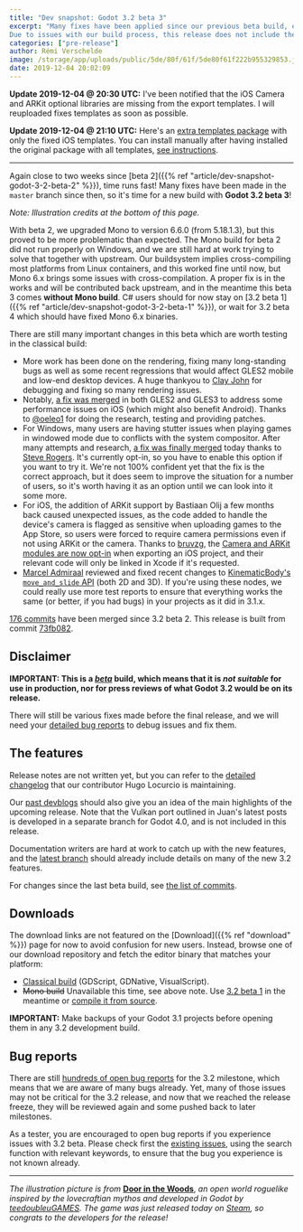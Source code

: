 ```yaml
---
title: "Dev snapshot: Godot 3.2 beta 3"
excerpt: "Many fixes have been applied since our previous beta build, encompassing rendering issues, port-specific issues notably on iOS and Windows, and many other fixes all around the editor.
Due to issues with our build process, this release does not include the usual Mono build, but we are hard at work to fix it and provide a Mono build again with 3.2 beta 4."
categories: ["pre-release"]
author: Rémi Verschelde
image: /storage/app/uploads/public/5de/80f/61f/5de80f61f222b955329853.jpg
date: 2019-12-04 20:02:09
---
```


**Update 2019-12-04 @ 20:30 UTC:** I've been notified that the iOS Camera and ARKit optional libraries are missing from the export templates. I will reuploaded fixes templates as soon as possible.

**Update 2019-12-04 @ 21:10 UTC:** Here's an [extra templates package](https://downloads.tuxfamily.org/godotengine/3.2/beta3/hotfix/Godot_v3.2-beta3_fixed_ios_templates.tpz) with only the fixed iOS templates. You can install manually after having installed the original package with all templates, [see instructions](https://downloads.tuxfamily.org/godotengine/3.2/beta3/hotfix/README.txt).

---

Again close to two weeks since [beta 2]({{% ref "article/dev-snapshot-godot-3-2-beta-2" %}}), time runs fast! Many fixes have been made in the `master` branch since then, so it's time for a new build with **Godot 3.2 beta 3**!

*Note: Illustration credits at the bottom of this page.*

With beta 2, we upgraded Mono to version 6.6.0 (from 5.18.1.3), but this proved to be more problematic than expected. The Mono build for beta 2 did not run properly on Windows, and we are still hard at work trying to solve that together with upstream. Our buildsystem implies cross-compiling most platforms from Linux containers, and this worked fine until now, but Mono 6.x brings some issues with cross-compilation.
A proper fix is in the works and will be contributed back upstream, and in the meantime this beta 3 comes **without Mono build**. C# users should for now stay on [3.2 beta 1]({{% ref "article/dev-snapshot-godot-3-2-beta-1" %}}), or wait for 3.2 beta 4 which should have fixed Mono 6.x binaries.

There are still many important changes in this beta which are worth testing in the classical build:

- More work has been done on the rendering, fixing many long-standing bugs as well as some recent regressions that would affect GLES2 mobile and low-end desktop devices. A huge thankyou to [Clay John](https://github.com/clayjohn) for debugging and fixing so many rendering issues.
- Notably, [a fix was merged](https://github.com/godotengine/godot/pull/33527) in both GLES2 and GLES3 to address some performance issues on iOS (which might also benefit Android). Thanks to [@oeleo1](https://github.com/oeleo1) for doing the research, testing and providing patches.
- For Windows, many users are having stutter issues when playing games in windowed mode due to conflicts with the system compositor. After many attempts and research, [a fix was finally merged](https://github.com/godotengine/godot/pull/33414) today thanks to [Steve Rogers](https://github.com/TerminalJack). It's currently opt-in, so you have to enable this option if you want to try it. We're not 100% confident yet that the fix is the correct approach, but it does seem to improve the situation for a number of users, so it's worth having it as an option until we can look into it some more.
- For iOS, the addition of ARKit support by Bastiaan Olij a few months back caused unexpected issues, as the code added to handle the device's camera is flagged as sensitive when uploading games to the App Store, so users were forced to require camera permissions even if not using ARKit or the camera. Thanks to [bruvzg](https://github.com/bruvzg), the [Camera and ARKit modules are now opt-in](https://github.com/godotengine/godot/pull/33992) when exporting an iOS project, and their relevant code will only be linked in Xcode if it's requested.
- [Marcel Admiraal](https://github.com/madmiraal) reviewed and fixed recent changes to [KinematicBody's `move_and_slide` API](https://github.com/godotengine/godot/pull/33864) (both 2D and 3D). If you're using these nodes, we could really use more test reports to ensure that everything works the same (or better, if you had bugs) in your projects as it did in 3.1.x.

[176 commits](https://github.com/godotengine/godot/compare/b7ea22c5d203da1b592a743a4c893de25cd34408...73fb08289af1260669a3ce118b9866a11c06a0eb) have been merged since 3.2 beta 2. This release is built from commit [73fb082](https://github.com/godotengine/godot/commit/73fb08289af1260669a3ce118b9866a11c06a0eb).

## Disclaimer

**IMPORTANT: This is a *[beta](https://en.wikipedia.org/wiki/Software_release_life_cycle#Beta)* build, which means that it is *not suitable* for use in production, nor for press reviews of what Godot 3.2 would be on its release.**

There will still be various fixes made before the final release, and we will need your [detailed bug reports](https://github.com/godotengine/godot/issues) to debug issues and fix them.

## The features

Release notes are not written yet, but you can refer to the [detailed changelog](https://gist.github.com/Calinou/49aefe52ce8f67ffa3f743932123d14f) that our contributor Hugo Locurcio is maintaining.

Our [past devblogs](https://godotengine.org/devblog) should also give you an idea of the main highlights of the upcoming release. Note that the Vulkan port outlined in Juan's latest posts is developed in a separate branch for Godot 4.0, and is not included in this release.

Documentation writers are hard at work to catch up with the new features, and the [latest branch](https://docs.godotengine.org/en/latest/) should already include details on many of the new 3.2 features.

For changes since the last beta build, see [the list of commits](https://github.com/godotengine/godot/compare/b7ea22c5d203da1b592a743a4c893de25cd34408...73fb08289af1260669a3ce118b9866a11c06a0eb).

## Downloads

The download links are not featured on the [Download]({{% ref "download" %}}) page for now to avoid confusion for new users. Instead, browse one of our download repository and fetch the editor binary that matches your platform:

- [Classical build](https://downloads.tuxfamily.org/godotengine/3.2/beta3/) (GDScript, GDNative, VisualScript).
- ~~Mono build~~ Unavailable this time, see above note. Use [3.2 beta 1](https://downloads.tuxfamily.org/godotengine/3.2/beta1) in the meantime or [compile it from source](https://docs.godotengine.org/en/latest/development/compiling/compiling_with_mono.html).

**IMPORTANT:** Make backups of your Godot 3.1 projects before opening them in any 3.2 development build.

## Bug reports

There are still [hundreds of open bug reports](https://github.com/godotengine/godot/issues?utf8=%E2%9C%93&q=is%3Aopen+is%3Aissue+milestone%3A3.2+label%3Abug+) for the 3.2 milestone, which means that we are aware of many bugs already. Yet, many of those issues may not be critical for the 3.2 release, and now that we reached the release freeze, they will be reviewed again and some pushed back to later milestones.

As a tester, you are encouraged to open bug reports if you experience issues with 3.2 beta. Please check first the [existing issues](https://github.com/godotengine/godot/issues), using the search function with relevant keywords, to ensure that the bug you experience is not known already.

-----

*The illustration picture is from* [**Door in the Woods**](https://store.steampowered.com/app/1189230/Door_in_the_Woods/), *an open world roguelike inspired by the lovecraftian mythos and developed in Godot by [teedoubleuGAMES](https://twitter.com/teedoubleuGAMES). The game was just released today on [Steam](https://store.steampowered.com/app/1189230/Door_in_the_Woods/), so congrats to the developers for the release!*
